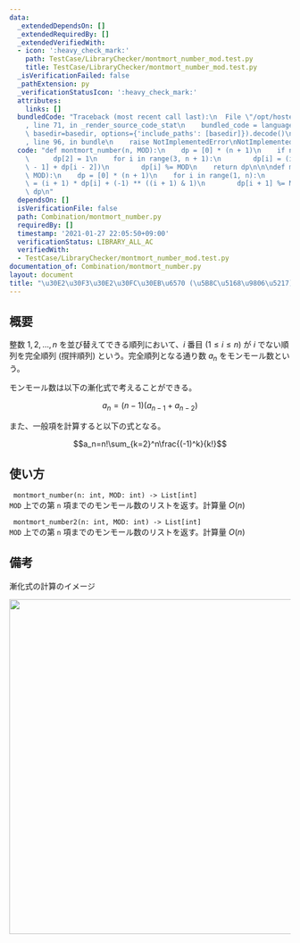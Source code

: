 ```yaml
---
data:
  _extendedDependsOn: []
  _extendedRequiredBy: []
  _extendedVerifiedWith:
  - icon: ':heavy_check_mark:'
    path: TestCase/LibraryChecker/montmort_number_mod.test.py
    title: TestCase/LibraryChecker/montmort_number_mod.test.py
  _isVerificationFailed: false
  _pathExtension: py
  _verificationStatusIcon: ':heavy_check_mark:'
  attributes:
    links: []
  bundledCode: "Traceback (most recent call last):\n  File \"/opt/hostedtoolcache/Python/3.9.5/x64/lib/python3.9/site-packages/onlinejudge_verify/documentation/build.py\"\
    , line 71, in _render_source_code_stat\n    bundled_code = language.bundle(stat.path,\
    \ basedir=basedir, options={'include_paths': [basedir]}).decode()\n  File \"/opt/hostedtoolcache/Python/3.9.5/x64/lib/python3.9/site-packages/onlinejudge_verify/languages/python.py\"\
    , line 96, in bundle\n    raise NotImplementedError\nNotImplementedError\n"
  code: "def montmort_number(n, MOD):\n    dp = [0] * (n + 1)\n    if n >= 2:\n  \
    \      dp[2] = 1\n    for i in range(3, n + 1):\n        dp[i] = (i - 1) * (dp[i\
    \ - 1] + dp[i - 2])\n        dp[i] %= MOD\n    return dp\n\n\ndef montmort_number2(n,\
    \ MOD):\n    dp = [0] * (n + 1)\n    for i in range(1, n):\n        dp[i + 1]\
    \ = (i + 1) * dp[i] + (-1) ** ((i + 1) & 1)\n        dp[i + 1] %= MOD\n    return\
    \ dp\n"
  dependsOn: []
  isVerificationFile: false
  path: Combination/montmort_number.py
  requiredBy: []
  timestamp: '2021-01-27 22:05:50+09:00'
  verificationStatus: LIBRARY_ALL_AC
  verifiedWith:
  - TestCase/LibraryChecker/montmort_number_mod.test.py
documentation_of: Combination/montmort_number.py
layout: document
title: "\u30E2\u30F3\u30E2\u30FC\u30EB\u6570 (\u5B8C\u5168\u9806\u5217)"
---
```

## 概要
整数 $1, 2, \dots , n$ を並び替えてできる順列において、$i$ 番目 ($1 \le i \le n$) が $i$ でない順列を完全順列 (撹拌順列) という。完全順列となる通り数 $a_n$ をモンモール数という。

モンモール数は以下の漸化式で考えることができる。

$$a_n=(n-1)(a_{n-1}+a_{n-2})$$

また、一般項を計算すると以下の式となる。

$$a_n=n!\sum_{k=2}^n\frac{(-1)^k}{k!}$$

## 使い方
` montmort_number(n: int, MOD: int) -> List[int]`  
`MOD` 上での第 `n` 項までのモンモール数のリストを返す。計算量 $O(n)$

` montmort_number2(n: int, MOD: int) -> List[int]`  
`MOD` 上での第 `n` 項までのモンモール数のリストを返す。計算量 $O(n)$

## 備考
漸化式の計算のイメージ

<img src="https://Neterukun1993.github.io/Library/montmort_number.png" width="600">
